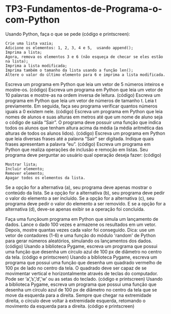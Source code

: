 # TP3-Fundamentos-de-Programa-o-com-Python

Usando Python, faça o que se pede (código e printscreen):

    Crie uma lista vazia;
    Adicione os elementos: 1, 2, 3, 4 e 5,  usando append();
    Imprima a lista;
    Agora, remova os elementos 3 e 6 (não esqueça de checar se eles estão na lista);
    Imprima a lista modificada;
    Imprima também o tamanho da lista usando a função len();
    Altere o valor do último elemento para 6 e imprima a lista modificada.

Escreva um programa em Python que leia um vetor de 5 números inteiros e mostre-os. (código)
Escreva um programa em Python que leia um vetor de 10 palavras e mostre-as na ordem inversa de leitura. (código)
Escreva um programa em Python que leia um vetor de números de tamanho t. Leia t previamente. Em seguida, faça seu programa verificar quantos números iguais a 0 existem nele. (código)
Escreva um programa em Python que leia nomes de alunos e suas alturas em metros até que um nome de aluno seja o código de saída “Sair”. O programa deve possuir uma função que indica todos os alunos que tenham altura acima da média (a média aritmética das alturas de todos os alunos lidos). (código)
Escreva um programa em Python que leia diversas frases até a palavra “Sair” ser digitada. Indique quais frases apresentam a palavra “eu”. (código)
Escreva um programa em Python que realiza operações de inclusão e remoção em listas. Seu programa deve perguntar ao usuário qual operação deseja fazer: (código)

    Mostrar lista;
    Incluir elemento;
    Remover elemento;
    Apagar todos os elementos da lista.

Se a opção for a alternativa (a), seu programa deve apenas mostrar o conteúdo da lista. Se a opção for a alternativa (b), seu programa deve pedir o valor do elemento a ser incluído. Se a opção for a alternativa (c), seu programa deve pedir o valor do elemento a ser removido. E se a opção for a alternativa (d), deve-se apenas exibir se a operação foi concluída.

Faça uma funçãoum programa em Python que simula um lançamento de dados. Lance o dado 100 vezes e armazene os resultados em um vetor. Depois, mostre quantas vezes cada valor foi conseguido. Dica: use um vetor de contadores (1-6) e uma função do módulo 'random' de Python para gerar números aleatórios, simulando os lançamentos dos dados. (código)
Usando a biblioteca Pygame, escreva um programa que possui uma função que desenha um círculo azul de 100 px de diâmetro no centro da tela. (código e printscreen)
Usando a biblioteca Pygame, escreva um programa que possui uma função que desenha um quadrado vermelho de 100 px de lado no centro da tela. O quadrado deve ser capaz de se movimentar vertical e horizontalmente através de teclas do computador. Pode ser ‘a’,’s’,’d’,’w’ ou as setas do teclado. (código e printscreen)
Usando a biblioteca Pygame, escreva um programa que possui uma função que desenha um círculo azul de 100 px de diâmetro no centro da tela que se move da esquerda para a direita. Sempre que chegar na extremidade direita, o círculo deve voltar à extremidade esquerda, retomando o movimento da esquerda para a direita. (código e printscreen)

